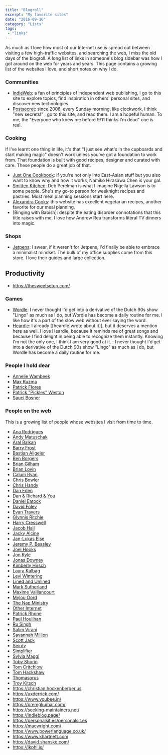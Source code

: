 ```yaml
---
title: "Blogroll"
excerpt: "My favorite sites" 
date: "2016-09-16"
category: "Lists"
tags:
 - "links"
---
```

As much as I love how most of our Internet use is spread out between visiting a few high-traffic websites, and searching the web, I miss the old days of the blogroll. A long list of links in someone's blog sidebar was how I got around on the web for years and years. This page contains a growing list of the websites I love, and short notes on why I do. 

### Communities
- [IndieWeb](https://indieweb.org/): a fan of principles of independent web publishing, I go to this site to explore topics, find inspiration in others' personal sites, and discover new technologies.
- [Postsecret](https://postsecret.com): since 2006, every Sunday morning, like clockwork, I think "new secrets!"
, go to this site, and read them. I am a hopeful human. To me, the "Everyone who knew me before 9/11 thinks I'm dead" one is real.

### Cooking
If I've learnt one thing in life, it's that "I just see what's in the cupboards and start making magic" doesn't work unless you've got a foundation to work from. That foundation is built with good recipes, designer and curated with care. These people do a great job of that.

- [Just One Cookbook](https://www.justonecookbook.com/): if you're not only into East-Asian stuff but you also want to know why and how it works, Namiko Hirasawa Chen is your gal. 
- [Smitten Kitchen](https://smittenkitchen.com/): Deb Perelman is what I imagine Nigella Lawson is to some people. She's my go-to person for weeknight recipes and pastries. Most meal planning sessions start here. 
- [Alexandra Cooks](https://alexandracooks.com/): this website has excellent vegetarian recipes, another favorite for our meal planning. 
- [Binging with Babish]: despite the eating disorder connotations that this title raises with me, I love how Andrew Rea transforms literal TV dinners into magic. 

### Shops
- [Jetpens](https://www.jetpens.com/): I swear, if it weren't for Jetpens, I'd finally be able to embrace a minimalist mindset. The bulk of my office supplies come from this store. I love their guides and large collection. 

## Productivity
- https://thesweetsetup.com/

### Games
- [Wordle](https://www.nytimes.com/games/wordle/index.html): I never thought I'd get into a derivative of the Dutch 90s show "Lingo" as much as I do, but Wordle has become a daily routine for me. I like how it's a part of the slow web without ever saying the word.
- [Heardle](https://heardle.app): I already [[heardle|wrote about it]], but it deserves a mention here as well. I love Heardle, because it reminds me of great songs and because I find delight in being able to recognize them instantly. Knowing I'm not the only one, I think I am very good at it. : I never thought I'd get into a derivative of the Dutch 90s show "Lingo" as much as I do, but Wordle has become a daily routine for me.


### People I hold dear
- [Annelie Wambeek](https://www.anneliewambeek.com/)
- [Max Kuzma](https://maxwellkuzma.com)
- [Patrick Flores](https://www.realphototexas.com/)
- [Patrick "Pickles" Weston](http://patrickfweston.com)  
- [Sauci Bosner](https://saucibosner.com/)

### People on the web
This is a growing list of people whose websites I visit from time to time.

- [Ana Rodrigues](https://ohhelloana.blog)
- [Andy Matuschak](https://notes.andymatuschak.org/)
- [Aral Balkan](https://ar.al)
- [Barry Frost](https://barryfrost.com/)
- [Bastian Allgeier](https://bastianallgeier.com)
- [Ben Borgers](https://benborgers.com/)
- [Brian Gilham](https://briangilham.com/)
- [Brian Lovin](https://brianlovin.com/)
- [Calum Ryan](https://calumryan.com)
- [Chris Bowler](https://chrisbowler.com)
- [Chris Handy](https://chrishandy.blog)
- [Dan Eden](https://www.daneden.me)
- [Dan & Richard & You](https://danandrichardandyou.com)
- [Daniel Eatock](https://eatock.com)
- [David Foley](https://www.dfoley.ie)
- [Evan Travers](http://evantravers.com)
- [Glynnis Ritchie](https://glynn.is)
- [Harry Cresswell](https://harrycresswell.com/)
- [Jacob Hall](https://jacobhall.net)
- [Jacky Alcine](https://jacky.wtf/)
- [Jan-Lukas Else](https://jlelse.blog)
- [Jeremy P. Beasley](https://blog.jeremypbeasley.com) 
- [Joel Hooks](https://joelhooks.com)
- [Jon Kyle](https://www.jon-kyle.com)  
- [Jonas Downey](https://jonas.do/)  
- [Kimberly Hirsch](https://kimberlyhirsh.com)
- [Laura Kalbag](https://laurakalbag.com)  
- [Levi Wintering](http://leviwintering.com)  
- [Lined and Unlined](https://linedandunlined.com/)
- [Mark Sutherland](https://marksuth.dev)
- [Maxime Vaillancourt](https://maximevaillancourt.com)
- [Mylou Oord](https://mylouoord.com/)
- [The Nap Ministry](https://thenapministry.wordpress.com)
- [Other Internet](https://otherinter.net)
- [Patrick Rhone](https://www.patrickrhone.net)
- [Paul Houlihan](https://pauho.net)
- [Ru Singh](https://rusingh.com)
- [Salim Virani](https://salimvirani.com)  
- [Savannah Million](http://savannahmillion.com)
- [Scott Jack](https://scojjac.com)
- [Seirdy](https://seirdy.one)
- [Simplifier](https://simplifier.neocities.org/)
- [Sylvia Maggi](https://silviamaggidesign.com)
- [Toby Shorin](https://tobyshorin.com)
- [Tom Critchlow](https://tomcritchlow.com) 
- [Tom Hackshaw](https://tom.so)  
- [Thomasorus](https://thomasorus.com) 
- [Troy Kitsch](https://www.troykitch.com)
- https://christian.hockenberger.us
- https://uxderrick.com/
- https://www.youbee.in/
- https://premgkumar.com/
- https://seeking-maintainers.net/
- https://indieblog.page/
- https://personalsit.es/personalsit.es
- https://macwright.com/
- https://www.powerlanguage.co.uk/
- https://www.khartnett.com
- https://david.shanske.com/
- https://jkphl.is/